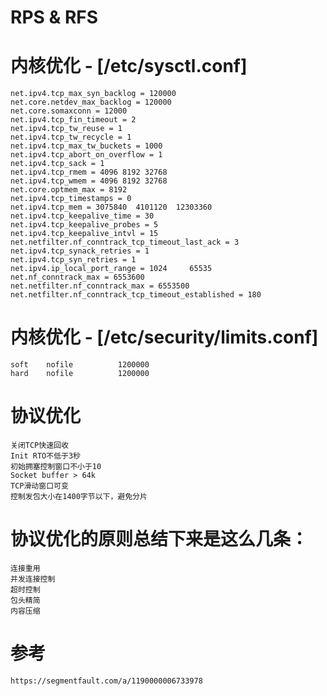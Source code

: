 # RPS & RFS
    

# 内核优化 - [/etc/sysctl.conf]
    net.ipv4.tcp_max_syn_backlog = 120000
    net.core.netdev_max_backlog = 120000
    net.core.somaxconn = 12000
    net.ipv4.tcp_fin_timeout = 2
    net.ipv4.tcp_tw_reuse = 1
    net.ipv4.tcp_tw_recycle = 1
    net.ipv4.tcp_max_tw_buckets = 1000
    net.ipv4.tcp_abort_on_overflow = 1
    net.ipv4.tcp_sack = 1
    net.ipv4.tcp_rmem = 4096 8192 32768
    net.ipv4.tcp_wmem = 4096 8192 32768
    net.core.optmem_max = 8192
    net.ipv4.tcp_timestamps = 0
    net.ipv4.tcp_mem = 3075840  4101120  12303360
    net.ipv4.tcp_keepalive_time = 30
    net.ipv4.tcp_keepalive_probes = 5
    net.ipv4.tcp_keepalive_intvl = 15
    net.netfilter.nf_conntrack_tcp_timeout_last_ack = 3
    net.ipv4.tcp_synack_retries = 1
    net.ipv4.tcp_syn_retries = 1
    net.ipv4.ip_local_port_range = 1024     65535
    net.nf_conntrack_max = 6553600
    net.netfilter.nf_conntrack_max = 6553500
    net.netfilter.nf_conntrack_tcp_timeout_established = 180
# 内核优化 - [/etc/security/limits.conf]
    soft    nofile          1200000
    hard    nofile          1200000

# 协议优化
    关闭TCP快速回收
    Init RTO不低于3秒
    初始拥塞控制窗口不小于10
    Socket buffer > 64k
    TCP滑动窗口可变
    控制发包大小在1400字节以下，避免分片
 # 协议优化的原则总结下来是这么几条：
    连接重用
    并发连接控制
    超时控制
    包头精简
    内容压缩

# 参考
    https://segmentfault.com/a/1190000006733978
